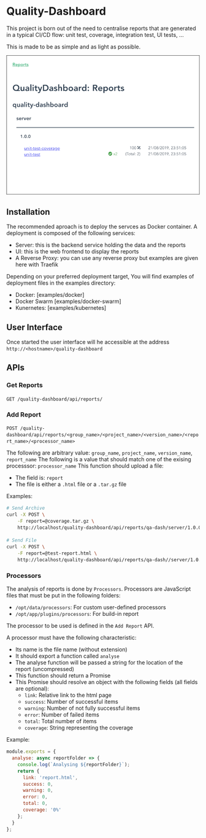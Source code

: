 # Quality-Dashboard

This project is born out of the need to centralise reports that are generated in a typical CI/CD flow: unit test, coverage, integration test, UI tests, ...

This is made to be as simple and as light as possible.

![alt text](https://github.com/DidierHoarau/quality-dashboard/raw/master/_shared/img/screenshot.png 'Quality Dashboard Screenshot')

## Installation

The recommended aproach is to deploy the servces as Docker container. A deployment is composed of the following services:

- Server: this is the backend service holding the data and the reports
- UI: this is the web frontend to display the reports
- A Reverse Proxy: you can use any reverse proxy but examples are given here with Traefik

Depending on your preferred deployment target, You will find examples of deployment files in the examples directory:

- Docker: [examples/docker]
- Docker Swarm [examples/docker-swarm]
- Kunernetes: [examples/kubernetes]

## User Interface

Once started the user interface will he accessible at the address `http://<hostname>/quality-dashboard`

## APIs

### Get Reports

`GET /quality-dashboard/api/reports/`

### Add Report

`POST /quality-dashboard/api/reports/<group_name>/<project_name>/<version_name>/<report_name>/<processor_name>`

The following are arbitrary value: `group_name`, `project_name`, `version_name`, `report_name`
The following is a value that should match one of the exising processsor: `processor_name`
This function should upload a file:

- The field is: `report`
- The file is either a `.html` file or a `.tar.gz` file

Examples:

```bash
# Send Archive
curl -X POST \
    -F report=@coverage.tar.gz \
    http://localhost/quality-dashboard/api/reports/qa-dash/server/1.0.0/unit-test-coverage/lcov-coverage

# Send File
curl -X POST \
    -F report=@test-report.html \
    http://localhost/quality-dashboard/api/reports/qa-dash//server/1.0.0/unit-test/jest-html-reporter

```

### Processors

The analysis of reports is done by `Processors`. Processors are JavaScript files that must be put in the following folders:

- `/opt/data/processors`: For custom user-defined processors
- `/opt/app/plugins/processors`: For build-in report

The processor to be used is defined in the `Add Report` API.

A processor must have the following characteristic:

- Its name is the file name (without extension)
- It should export a function called `analyse`
- The analyse function will be passed a string for the location of the report (uncompressed)
- This function should return a Promise
- This Promise should resolve an object with the following fields (all fields are optional):
  - `link`: Relative link to the html page
  - `success`: Number of successful items
  - `warning`: Number of not fully successful items
  - `error`: Number of failed items
  - `total`: Total number of items
  - `coverage`: String representing the coverage

Example:

```javascript
module.exports = {
  analyse: async reportFolder => {
    console.log(`Analysing ${reportFolder}`);
    return {
      link: 'report.html',
      success: 0,
      warning: 0,
      error: 0,
      total: 0,
      coverage: '0%'
    };
  }
};
```
